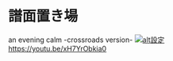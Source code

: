 # 譜面置き場
an evening calm -crossroads version- 
[![alt設定](http://img.youtube.com/vi/xH7YrObkia0/0.jpg)](https://www.youtube.com/watch?v=xH7YrObkia0)
<br>https://youtu.be/xH7YrObkia0
